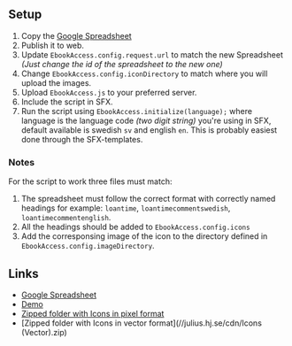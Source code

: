 ## Setup

1. Copy the [Google Spreadsheet](https://docs.google.com/spreadsheets/d/1LVFhEjv_vsWbr0Zatr4dc_ySAeBYooiMTjfpJpS1UGw/edit#gid=09)
2. Publish it to web.
3. Update `EbookAccess.config.request.url` to match the new Spreadsheet *(Just change the id of the spreadsheet to the new one)*
4. Change `EbookAccess.config.iconDirectory` to match where you will upload the images.
5. Upload `EbookAccess.js` to your preferred server.
6. Include the script in SFX.
7. Run the script using `EbookAccess.initialize(language);` where language is the language code *(two digit string)* you're using in SFX, default available is swedish `sv` and english `en`. This is probably easiest done through the SFX-templates.

### Notes

For the script to work three files must match:

1. The spreadsheet must follow the correct format with correctly named headings for example: `loantime`, `loantimecommentswedish`, `loantimecommentenglish`.
2. All the headings should be added to `EbookAccess.config.icons`
3. Add the corresponsing image of the icon to the directory defined in `EbookAccess.config.imageDirectory`.

## Links

* [Google Spreadsheet](https://docs.google.com/spreadsheets/d/1LVFhEjv_vsWbr0Zatr4dc_ySAeBYooiMTjfpJpS1UGw/edit#gid=09)
* [Demo](http://julius.hj.se/xtest/SFX%20Test/index.html)
* [Zipped folder with Icons in pixel format](//julius.hj.se/cdn/Icons.zip)
* [Zipped folder with Icons in vector format](//julius.hj.se/cdn/Icons (Vector).zip)